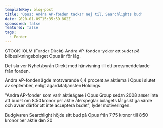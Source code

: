 ```yaml
---
templateKey: blog-post
title: 'Opus: Andra AP-fonden tackar nej till Searchlights bud'
date: 2020-01-09T15:35:59.862Z
sponsored: false
featured: false
tags:
  - Fonder
---
```

STOCKHOLM (Fonder Direkt) Andra AP-fonden tycker att budet på bilbesiktningsbolaget Opus är för låg.

Det skriver Nyhetsbyrån Direkt med hänvisning till ett pressmeddelande från fonden.

Andra AP-fonden ägde motsvarande 6,4 procent av aktierna i Opus i slutet av september, enligt ägardatatjänsten Holdings.

"Andra AP-fonden som varit aktieägare i Opus Group sedan 2008 anser inte att budet om 8:50 kronor per aktie återspeglar bolagets långsiktiga värde och avser därför att inte acceptera budet", lyder motiveringen.

Budgivaren Searchlight höjde sitt bud på Opus från 7:75 kronor till 8:50 kronor per aktie den 20
